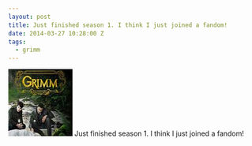 ```yaml
---
layout: post
title: Just finished season 1. I think I just joined a fandom!
date: 2014-03-27 10:28:00 Z
tags:
  - grimm
---
```

![](/media/2014/03/80867670179.jpg)
Just finished season 1. I think I just joined a fandom!
